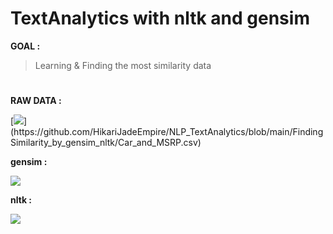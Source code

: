 # TextAnalytics with nltk and gensim
**GOAL :** <br>
> Learning & Finding the most similarity data

#

**RAW DATA :** <br>

[![](https://img.shields.io/badge/Git-.CSV-rgb(208,211,212)?style=f?style=flat-square&logo=github&logoColor=white)](https://github.com/HikariJadeEmpire/NLP_TextAnalytics/blob/main/FindingSimilarity_by_gensim_nltk/Car_and_MSRP.csv)

**gensim :** <br>

[![](https://colab.research.google.com/assets/colab-badge.svg)](https://colab.research.google.com/github/HikariJadeEmpire/NLP_TextAnalytics/blob/main/FindingSimilarity_by_gensim_nltk/similarity_car.ipynb)

**nltk :** <br>

[![](https://colab.research.google.com/assets/colab-badge.svg)](https://colab.research.google.com/github/HikariJadeEmpire/NLP_TextAnalytics/blob/main/FindingSimilarity_by_gensim_nltk/Lab1NLTK.ipynb)
